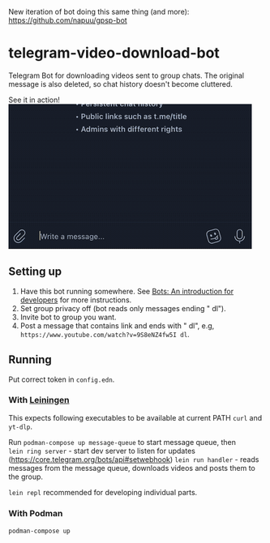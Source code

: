 New iteration of bot doing this same thing (and more): https://github.com/napuu/gpsp-bot

# telegram-video-download-bot

Telegram Bot for downloading videos sent to group chats. The original message is also deleted, so chat history doesn't become cluttered.  

See it in action!  
![demo gif](demo.gif)

## Setting up

1. Have this bot running somewhere. See [Bots: An introduction for developers](https://core.telegram.org/bots) for more instructions.
2. Set group privacy off (bot reads only messages ending " dl").
3. Invite bot to group you want.
4. Post a message that contains link and ends with " dl", e.g, `https://www.youtube.com/watch?v=9S8eNZ4fw5I dl`.

## Running

Put correct token in `config.edn`.
### With [Leiningen](https://leiningen.org/) 

This expects following executables to be available at current PATH `curl` and `yt-dlp`.  

Run `podman-compose up message-queue` to start message queue, then   
`lein ring server` - start dev server to listen for updates (https://core.telegram.org/bots/api#setwebhook)
`lein run handler` - reads messages from the message queue, downloads videos and posts them to the group.

`lein repl` recommended for developing individual parts.

### With Podman

```
podman-compose up
```


